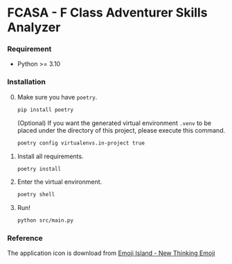 # FCASA - F Class Adventurer Skills Analyzer


### Requirement
* Python >= 3.10


### Installation

0. Make sure you have `poetry`.
    ```sh
    pip install poetry
    ```

    (Optional) If you want the generated virtual environment `.venv` to be placed under the directory of this project, please execute this command.
    ```sh
    poetry config virtualenvs.in-project true
    ```

1. Install all requirements.
    ```sh
    poetry install
    ```

2. Enter the virtual environment.
    ```sh
    poetry shell
    ```

3. Run!
    ```sh
    python src/main.py
    ```


### Reference
The application icon is download from [Emoji Island - New Thinking Emoji](https://emojiisland.com/products/new-thinking-emoji)